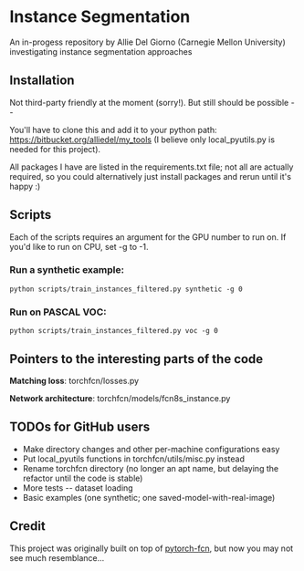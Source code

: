 # Instance Segmentation
An in-progess repository by Allie Del Giorno (Carnegie Mellon University) investigating instance segmentation approaches

## Installation
Not third-party friendly at the moment (sorry!).  But still should be possible --

You'll have to clone this and add it to your python path: https://bitbucket.org/alliedel/my_tools
(I believe only local_pyutils.py is needed for this project).

All packages I have are listed in the requirements.txt file; not all are actually required, so you could alternatively just install packages and rerun until it's happy :)

## Scripts
Each of the scripts requires an argument for the GPU number to run on.  If you'd like to run on CPU, set -g to -1.

### Run a synthetic example:
`python scripts/train_instances_filtered.py synthetic -g 0`

### Run on PASCAL VOC:
`python scripts/train_instances_filtered.py voc -g 0`

## Pointers to the interesting parts of the code
**Matching loss**: torchfcn/losses.py

**Network architecture**: torchfcn/models/fcn8s_instance.py

## TODOs for GitHub users
- Make directory changes and other per-machine configurations easy
- Put local_pyutils functions in torchfcn/utils/misc.py instead
- Rename torchfcn directory (no longer an apt name, but delaying the refactor until the code is stable)
- More tests -- dataset loading
- Basic examples (one synthetic; one saved-model-with-real-image)

## Credit
This project was originally built on top of [pytorch-fcn](https://github.com/wkentaro/pytorch-fcn "pytorch-fcn"), but now you may not see much resemblance...
